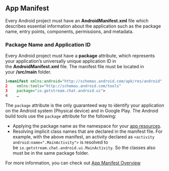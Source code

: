 ## App Manifest


Every Android project must have an **AndroidManifest.xml** file which describes essential information about the application such as the package name, entry points, components, permissions, and metadata.

### Package Name and Application ID

Every Android project must have a **package** attribute, which represents your application’s universally unique application ID in the **AndroidManifest.xml** file. The manifest file must be located in your **/src/main** folder.

```xml
1<manifest xmlns:android="http://schemas.android.com/apk/res/android"
2    xmlns:tools="http://schemas.android.com/tools"
3    package="io.getstream.chat.android.ui">
4    …
```

The `package` attribute is the only guaranteed way to identify your application on the Android system (Physical device) and in Google Play. The Android build tools use the `package` attribute for the following:

-   Applying the package name as the namespace for your [app resources](https://developer.android.com/guide/topics/resources/providing-resources).
-   Resolving implicit class names that are declared in the manifest file. For example, with the above manifest, an activity declared as `<activity android:name=".MainActivity">` is resolved to be `io.getstream.chat.android.ui.MainActivity`. So the classes also must be in the same package folder.

For more information, you can check out [App Manifest Overview](https://developer.android.com/guide/topics/manifest/manifest-intro)